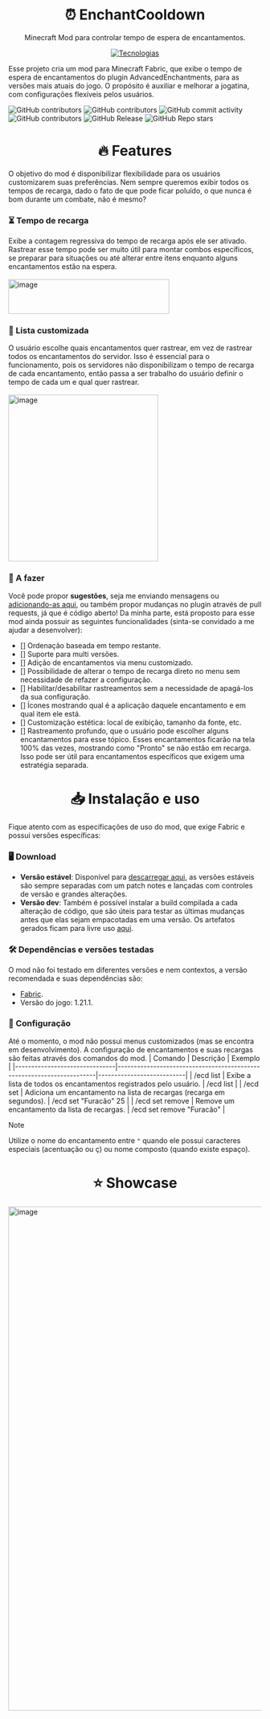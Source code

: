 <div align="center">
  <h1>⏰ EnchantCooldown</h1>
  <p>Minecraft Mod para controlar tempo de espera de encantamentos.</p>

[![Tecnologias](https://skillicons.dev/icons?i=java,gradle)](https://skillicons.dev)

</div>

Esse projeto cria um mod para Minecraft Fabric, que exibe o tempo de espera de encantamentos do plugin AdvancedEnchantments, para as versões mais atuais do jogo. O propósito é auxiliar e melhorar a jogatina, com configurações flexíveis pelos usuários.

![GitHub contributors](https://img.shields.io/github/created-at/leogianfagna/EnchantCooldown)
![GitHub contributors](https://img.shields.io/github/contributors-anon/leogianfagna/EnchantCooldown)
![GitHub commit activity](https://img.shields.io/github/commit-activity/t/leogianfagna/EnchantCooldown)
![GitHub contributors](https://img.shields.io/github/issues/leogianfagna/EnchantCooldown)
![GitHub Release](https://img.shields.io/github/v/release/leogianfagna/EnchantCooldown)
![GitHub Repo stars](https://img.shields.io/github/stars/leogianfagna/EnchantCooldown)

<div align="center">
  <h1>🔥 Features</h1>
</div>

O objetivo do mod é disponibilizar flexibilidade para os usuários customizarem suas preferências. Nem sempre queremos exibir todos os tempos de recarga, dado o fato de que pode ficar poluído, o que nunca é bom durante um combate, não é mesmo?

### ⏳ Tempo de recarga

Exibe a contagem regressiva do tempo de recarga após ele ser ativado. Rastrear esse tempo pode ser muito útil para montar combos específicos, se preparar para situações ou até alterar entre itens enquanto alguns encantamentos estão na espera.
<br></br>
<img width="320" height="69" alt="image" src="https://github.com/user-attachments/assets/af97bc5c-0797-45b5-a4a3-1e61b7bc322a" />

### 📜 Lista customizada

O usuário escolhe quais encantamentos quer rastrear, em vez de rastrear todos os encantamentos do servidor. Isso é essencial para o funcionamento, pois os servidores não disponibilizam o tempo de recarga de cada encantamento, então passa a ser trabalho do usuário definir o tempo de cada um e qual quer rastrear.
<br></br>
<img width="298" height="332" alt="image" src="https://github.com/user-attachments/assets/fa5e43a4-eace-43c8-9135-485dee080ddb" />

### 🧶 A fazer

Você pode propor **sugestões**, seja me enviando mensagens ou [adicionando-as aqui](https://github.com/leogianfagna/EnchantCooldown/issues/new?template=1-sugest.yml), ou também propor mudanças no plugin através de pull requests, já que é código aberto! Da minha parte, está proposto para esse mod ainda possuir as seguintes funcionalidades (sinta-se convidado a me ajudar a desenvolver):

- [] Ordenação baseada em tempo restante.
- [] Suporte para multi versões.
- [] Adição de encantamentos via menu customizado.
- [] Possibilidade de alterar o tempo de recarga direto no menu sem necessidade de refazer a configuração.
- [] Habilitar/desabilitar rastreamentos sem a necessidade de apagá-los da sua configuração.
- [] Ícones mostrando qual é a aplicação daquele encantamento e em qual item ele está.
- [] Customização estética: local de exibição, tamanho da fonte, etc.
- [] Rastreamento profundo, que o usuário pode escolher alguns encantamentos para esse tópico. Esses encantamentos ficarão na tela 100% das vezes, mostrando como "Pronto" se não estão em recarga. Isso pode ser útil para encantamentos específicos que exigem uma estratégia separada.

<div align="center">
  <h1>📥 Instalação e uso</h1>
</div>
Fique atento com as especificações de uso do mod, que exige Fabric e possui versões específicas:

### 🖥️ Download

- **Versão estável**: Disponível para [descarregar aqui](https://github.com/leogianfagna/EnchantCooldown/releases), as versões estáveis são sempre separadas com um patch notes e lançadas com controles de versão e grandes alterações.
- **Versão dev**: Também é possível instalar a build compilada a cada alteração de código, que são úteis para testar as últimas mudanças antes que elas sejam empacotadas em uma versão. Os artefatos gerados ficam para livre uso [aqui](https://github.com/leogianfagna/EnchantCooldown/actions).

### 🛠️ Dependências e versões testadas

O mod não foi testado em diferentes versões e nem contextos, a versão recomendada e suas dependências são:

- [Fabric](https://fabricmc.net/use/installer/).
- Versão do jogo: 1.21.1.

### 🧩 Configuração

Até o momento, o mod não possui menus customizados (mas se encontra em desenvolvimento). A configuração de encantamentos e suas recargas são feitas através dos comandos do mod.
| Comando                       | Descrição                                                             | Exemplo                   |
|-------------------------------|-----------------------------------------------------------------------|---------------------------|
| /ecd list                     | Exibe a lista de todos os encantamentos registrados pelo usuário.     | /ecd list                 |
| /ecd set <enchant> <cooldown> | Adiciona um encantamento na lista de recargas (recarga em segundos).  | /ecd set "Furacão" 25     |
| /ecd set remove <enchant>     | Remove um encantamento da lista de recargas.                          | /ecd set remove "Furacão" |

> [!NOTE]  
> Utilize o nome do encantamento entre `"` quando ele possui caracteres especiais (acentuação ou ç) ou nome composto (quando existe espaço).

<div align="center">
  <h1>⭐ Showcase</h1>
</div>
<img width="1492" height="1004" alt="image" src="https://github.com/user-attachments/assets/2c1f2c41-f7b4-455e-9264-7215f82f1880" />
